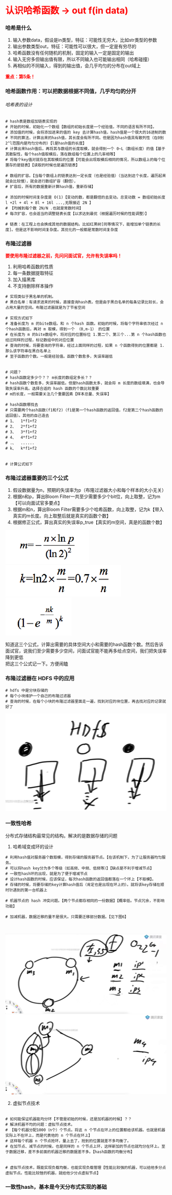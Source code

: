 # <font color="red">**认识哈希函数 -> out f(in data)**</font>

### 哈希是什么
1. 输入参数data，假设是in类型，特征：可能性无穷大，比如str类型的参数
2. 输出参数类型out，特征：可能性可以很大，但一定是有穷尽的
3. 哈希函数没有任何随机的机制，固定的输入一定是固定的输出
4. 输入无穷多但输出值有限，所以不同输入也可能输出相同（哈希碰撞）
5. 再相似的不同输入，得到的输出值，会几乎均匀的分布在out域上

<font color="red">**重点：第5条！**</br></font>



### 哈希函数作用：可以把数据根据不同值，几乎均匀的分开

###### 哈希表的设计

```shell
# hash表是数组加链表实现的
# 开始的时候，初始化一个数组【数组的初始长度是一个经验值，不同的语言有所不同】。
# 添加值的时候，会将添加进来的值的 key 去计算hash值，hash值是一个很大的16进制的数
# 不同的算法，计算出来的hash值，其长度会有所不同。但是因为hash值具有散列性（在0到2^l范围内是均匀分布的）【l是hash值的长度】
# 计算出来hash值后，再将其与数组的长度取模，就会得到一个 0~L（数组长度）的值【基于其散裂性，每个hash值取模后，落在数组每个位置上的几率相等】
# 将每个key值对就存在其取模后的位置【可能会出现取模后相同的情况，所以数组上的每个位置存的是链表】【读取的时候也是遍历链表】

# 数组的扩容。【当每个数组上的链表达到一定长度（也是经验值）（当达到这个长度，遍历起来就会比较慢），就会进行数组扩容（翻倍），
# 扩容后，所有的数据重新计算hash值，重新存储】

# 添加的时候时间复杂度是 O(1)【变动的数，都是翻倍的去变动。总变动数 = 数组初始长度l +2l + 4l + 8l + 16l ...,无限接近 2N 】
# 【均摊到每个数 2N/N .也就是常数时间】
# 每次扩容，也会适当的调整链表长度【以求达到最优（根据遍历时候的性能调整）】

# 链表：在工程上也会换成其他的数据结构。比如红黑树[同等情况下，能增加单个链表的长度]。但是这不影响时间复杂度。其优化的一般都是常数时间复杂度
```


### 布隆过滤器
<font color="red">**要使用布隆过滤器之前，先问问面试官，允许有失误率吗！**</br></font>
1. 利用哈希函数的性质
2. 每一条数据提取特征
3. 加入描黑库
4. 不支持删除样本操作

```shell
# 实现类似于黑名单的机制。
# 黑白名单：有请求进来的时候，直接查询hash表。但是由于黑白名单的每条记录比较长，会占用大量的空间。布隆过滤器就是为了节省空间

# 实现方式如下
# 准备长度为 m 的bite数组。和 n 个hash 函数。初始的时候，将每个字符串依次经过 n 个hash函数后，再对 m 取模，得到一个 （0,m-1） 的位置
# 在长度为 m 的bite数组中，将对应的位置标位 1.第二个、第三个...第 n 个hash函数也经过同样的过程，标记数组中的对应位置
# 查询的时候，将要查询的字符串，经过上面同样的过程，如果 n 个函数得到的位置都是 1.那么该字符串在黑白名单上
# 至于函数的个数。一般是经验值。函数个数愈多，失误率越低


# 问题？ 
# hash函数定多少个？？ m长度的数组定多长？？
# hash函数个数愈多，失误率越低。但是hash函数太多，就会将 m 长度的数组填满，也会导致失误率升高。选择合适的 hash 函数的个数比较重要
# m的长度，一般需要关注几个重要因素【样本总量、失误率】

# hash函数哪找去
# 只需要两个hash函数(f1和f2)（f1是第一个hash函数的返回值，f2是第二个hash函数的返回值）。其他的自己造去
# 1、  1*f1+f2
# 2、  2*f1+f2
# 3、  3*f1+f2
# 4、  4*f1+f2
# .、  ......
# k、  k*f1+f2


# 计算公式如下
```

### 布隆过滤器重要的三个公式
1. 假设数据量为n，预期的失误率为p（布隆过滤器大小和每个样本的大小无关）
2. 根据n和p，算出Bloom Filter一共至少需要多少个bit位，向上取整，记为m【可以向面试官多要点】
3. 根据m和n，算出Bloom Filter需要多少个哈希函数，向上取整，记为k【带入真实的m长度。向上取整后就是真实的函数个数】
4. 根据修正公式，算出真实的失误率p_true【真实的m空间，真是的函数个数】

![公式一](img.png)  
![公式二](img_1.png)  
![公式三](img_2.png)  


知道这三个公式，计算出需要的具体空间大小和需要的hash函数个数。然后告诉面试官，说我们至少需要多少空间，问面试官能不能再多给点空间，我们把失误率降到更低   
把这三个公式记一下。方便闹瞌  



### 布隆过滤器在 HDFS 中的应用
```shell
# hdfs 中是分块存储的
# 每个小块维护一个自己的布隆过滤器
# 查询的时候，在每个小块的布隆过滤器里面走一遍，找到对应的块位置，再去找对应的记录就好了
```
![HDFS中的布隆过滤器](img_4.png)



### 一致性哈希
分布式存储结构最常见的结构。解决的是数据存储的问题

1. 哈希域变成环的设计
```shell
# 利用hash值对服务器个数取模，得到存储的服务器节点。【在该机制下，为了让服务器均匀服务。
# 可以将hash key分为多个等级（如高频、中频、低频等）】【缺点是不利于增减节点】
# 一致性hash环的出现，就是为了便于增减节点
# 设计hash函数的时候，应该保证，每次hash函数的返回值都落在一个环上【不取模】。
# 存储的时候，将要存储的key计算hash值后（肯定也是出现在环上的）。就将该key存储在顺时针遇到的第一台机器上

# 机器节点的 hash 冲突问题。【两个节点都存相同的一份数据】【概率低。节点冗余，不影响功能】

# 加减机器，数据迁移的量不是很大。只需要迁移部分数据。【见下图6】



```


![Hash环](img_5.png)
![Hash环](img_6.png)

2. 虚拟节点技术
```shell

# 如何能保证机器能均分环【不管是初始的时候，还是加机器的时候】？？
# 解决机器不均的问题：虚拟节点技术。
# 【每个机器分配1000（n个）个节点。将这 n 个节点在环上的位置都给该机器。也就是机器实际上不在环上，而是代表他的 n 个节点在环上】
# 这样每个机器 n 个节点抢环，量上去了，抢到的位置就差不多均衡了。
# 在加节点、减节点的时候，也是同样的 n 个节点上环，这样新加的节点也就均分在环上。至于数据迁移，差不多前面的机器迁移的数据差不多。【hash函数的均衡分布】


# 虚拟节点技术，既能实现负载均衡，也能实现负载管理【性能比较强的机器，可以给他多分点虚拟节点。性能比较锉的机器，就给他少分点虚拟节点】

```


### 一致性hash，基本是今天分布式实现的基础
